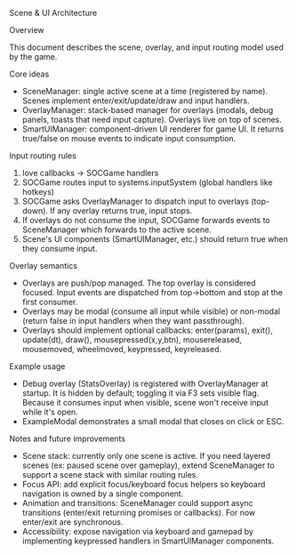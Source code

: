 Scene & UI Architecture

Overview

This document describes the scene, overlay, and input routing model used by the game.

Core ideas

- SceneManager: single active scene at a time (registered by name). Scenes implement enter/exit/update/draw and input handlers.
- OverlayManager: stack-based manager for overlays (modals, debug panels, toasts that need input capture). Overlays live on top of scenes.
- SmartUIManager: component-driven UI renderer for game UI. It returns true/false on mouse events to indicate input consumption.

Input routing rules

1. love callbacks -> SOCGame handlers
2. SOCGame routes input to systems.inputSystem (global handlers like hotkeys)
3. SOCGame asks OverlayManager to dispatch input to overlays (top-down). If any overlay returns true, input stops.
4. If overlays do not consume the input, SOCGame forwards events to SceneManager which forwards to the active scene.
5. Scene's UI components (SmartUIManager, etc.) should return true when they consume input.

Overlay semantics

- Overlays are push/pop managed. The top overlay is considered focused. Input events are dispatched from top->bottom and stop at the first consumer.
- Overlays may be modal (consume all input while visible) or non-modal (return false in input handlers when they want passthrough).
- Overlays should implement optional callbacks: enter(params), exit(), update(dt), draw(), mousepressed(x,y,btn), mousereleased, mousemoved, wheelmoved, keypressed, keyreleased.

Example usage

- Debug overlay (StatsOverlay) is registered with OverlayManager at startup. It is hidden by default; toggling it via F3 sets visible flag. Because it consumes input when visible, scene won't receive input while it's open.
- ExampleModal demonstrates a small modal that closes on click or ESC.

Notes and future improvements

- Scene stack: currently only one scene is active. If you need layered scenes (ex: paused scene over gameplay), extend SceneManager to support a scene stack with similar routing rules.
- Focus API: add explicit focus/keyboard focus helpers so keyboard navigation is owned by a single component.
- Animation and transitions: SceneManager could support async transitions (enter/exit returning promises or callbacks). For now enter/exit are synchronous.
- Accessibility: expose navigation via keyboard and gamepad by implementing keypressed handlers in SmartUIManager components.

